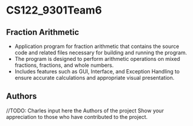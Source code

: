 # CS122_9301Team6

## Fraction Arithmetic
- Application program for fraction arithmetic that contains the source code and related files necessary for building and running the program. 
- The program is designed to perform arithmetic operations on mixed fractions, fractions, and whole numbers.
- Includes features such as GUI, Interface, and Exception Handling to ensure accurate calculations and appropriate visual presentation.

## Authors
//TODO: Charles input here the Authors of the project
Show your appreciation to those who have contributed to the project.
